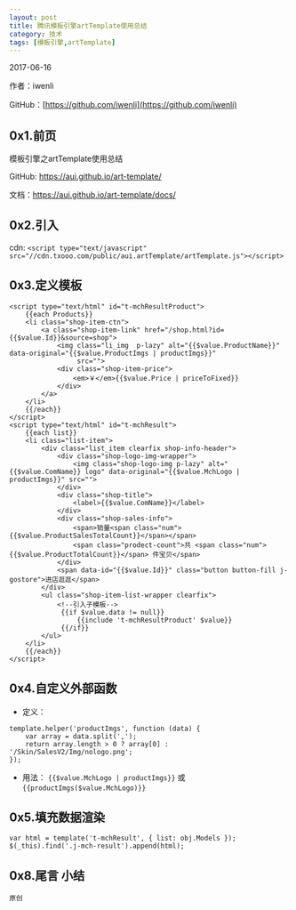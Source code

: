 ```yaml
---
layout: post
title: 腾讯模板引擎artTemplate使用总结
category: 技术
tags: [模板引擎,artTemplate]
---
```


2017-06-16

作者：iwenli

GitHub：[https://github.com/iwenli](https://github.com/iwenli)

## 0x1.前页

模板引擎之artTemplate使用总结

GitHub: https://aui.github.io/art-template/

文档：https://aui.github.io/art-template/docs/

## 0x2.引入
cdn:
`<script type="text/javascript" src="//cdn.txooo.com/public/aui.artTemplate/artTemplate.js"></script>`

## 0x3.定义模板
```
<script type="text/html" id="t-mchResultProduct">
    {{each Products}}
    <li class="shop-item-ctn">
        <a class="shop-item-link" href="/shop.html?id={{$value.Id}}&source=shop">
            <img class="li_img  p-lazy" alt="{{$value.ProductName}}" data-original="{{$value.ProductImgs | productImgs}}"
                 src="">
            <div class="shop-item-price">
                <em>￥</em>{{$value.Price | priceToFixed}}
            </div>
        </a>
    </li>
    {{/each}}
</script>
<script type="text/html" id="t-mchResult">
    {{each list}}
    <li class="list-item">
        <div class="list_item clearfix shop-info-header">
            <div class="shop-logo-img-wrapper">
                <img class="shop-logo-img p-lazy" alt="{{$value.ComName}} logo" data-original="{{$value.MchLogo | productImgs}}" src="">
            </div>
            <div class="shop-title">
                <label>{{$value.ComName}}</label>
            </div>
            <div class="shop-sales-info">
                <span>销量<span class="num">{{$value.ProductSalesTotalCount}}</span></span>
                <span class="prodect-count">共 <span class="num">{{$value.ProductTotalCount}}</span> 件宝贝</span>
            </div>
            <span data-id="{{$value.Id}}" class="button button-fill j-gostore">进店逛逛</span>
        </div>
        <ul class="shop-item-list-wrapper clearfix">
            <!--引入子模板-->
             {{if $value.data != null}}
                 {{include 't-mchResultProduct' $value}}
             {{/if}}
        </ul>
    </li>
    {{/each}}
</script>
```
## 0x4.自定义外部函数

+ 定义：
```
template.helper('productImgs', function (data) {
    var array = data.split(',');
    return array.length > 0 ? array[0] : '/Skin/SalesV2/Img/nologo.png';
});
```
+ 用法：
`{{$value.MchLogo | productImgs}}` 或 `{{productImgs($value.MchLogo)}}`

## 0x5.填充数据渲染 
```
var html = template('t-mchResult', { list: obj.Models });
$(_this).find('.j-mch-result').append(html);
```

<!--more-->

## 0x8.尾言 小结

`原创`